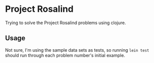 # Project Rosalind

Trying to solve the Project Rosalind problems using clojure.

## Usage

Not sure, I'm using the sample data sets as tests, so running
`lein test`
should run through each problem number's initial example.
